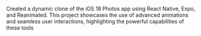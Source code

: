 Created a dynamic clone of the iOS 18 Photos app using React Native, Expo, and Reanimated. This project showcases the use of advanced animations and seamless user interactions, highlighting the powerful capabilities of these tools
